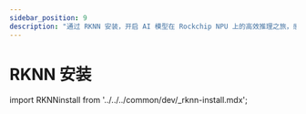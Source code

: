 ```yaml
---
sidebar_position: 9
description: "通过 RKNN 安装，开启 AI 模型在 Rockchip NPU 上的高效推理之旅，感受科技与人文的完美融合"
---
```


# RKNN 安装

import RKNNinstall from '../../../common/dev/\_rknn-install.mdx';

<RKNNinstall />
